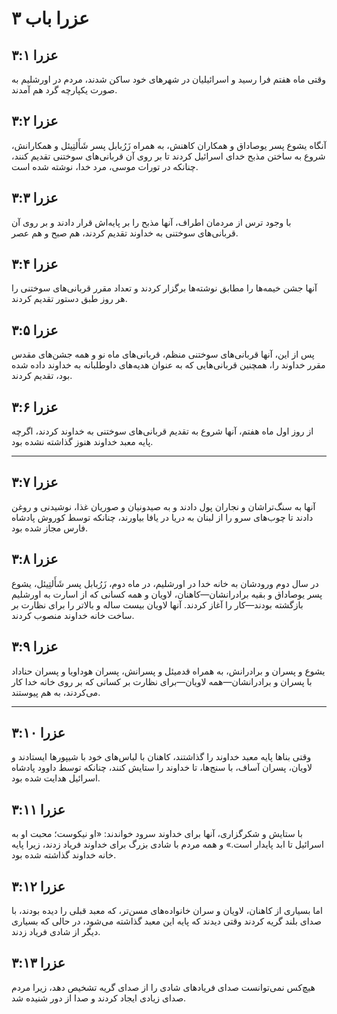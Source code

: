 # عزرا باب ۳

## عزرا ۳:۱

وقتی ماه هفتم فرا رسید و اسرائیلیان در شهرهای خود ساکن شدند، مردم در اورشلیم به صورت یکپارچه گرد هم آمدند.

## عزرا ۳:۲

آنگاه یشوع پسر یوصاداق و همکاران کاهنش، به همراه زَرُبابل پسر شَأَلتِیئل و همکارانش، شروع به ساختن مذبح خدای اسرائیل کردند تا بر روی آن قربانی‌های سوختنی تقدیم کنند، چنانکه در تورات موسی، مرد خدا، نوشته شده است.

## عزرا ۳:۳

با وجود ترس از مردمان اطراف، آنها مذبح را بر پایه‌اش قرار دادند و بر روی آن قربانی‌های سوختنی به خداوند تقدیم کردند، هم صبح و هم عصر.

## عزرا ۳:۴

آنها جشن خیمه‌ها را مطابق نوشته‌ها برگزار کردند و تعداد مقرر قربانی‌های سوختنی را هر روز طبق دستور تقدیم کردند.

## عزرا ۳:۵

پس از این، آنها قربانی‌های سوختنی منظم، قربانی‌های ماه نو و همه جشن‌های مقدس مقرر خداوند را، همچنین قربانی‌هایی که به عنوان هدیه‌های داوطلبانه به خداوند داده شده بود، تقدیم کردند.

## عزرا ۳:۶

از روز اول ماه هفتم، آنها شروع به تقدیم قربانی‌های سوختنی به خداوند کردند، اگرچه پایه معبد خداوند هنوز گذاشته نشده بود.

---

## عزرا ۳:۷

آنها به سنگ‌تراشان و نجاران پول دادند و به صیدونیان و صوریان غذا، نوشیدنی و روغن دادند تا چوب‌های سرو را از لبنان به دریا در یافا بیاورند، چنانکه توسط کوروش پادشاه فارس مجاز شده بود.

## عزرا ۳:۸

در سال دوم ورودشان به خانه خدا در اورشلیم، در ماه دوم، زَرُبابل پسر شَأَلتِیئل، یشوع پسر یوصاداق و بقیه برادرانشان—کاهنان، لاویان و همه کسانی که از اسارت به اورشلیم بازگشته بودند—کار را آغاز کردند. آنها لاویان بیست ساله و بالاتر را برای نظارت بر ساخت خانه خداوند منصوب کردند.

## عزرا ۳:۹

یشوع و پسران و برادرانش، به همراه قدمیئل و پسرانش، پسران هوداویا و پسران حناداد با پسران و برادرانشان—همه لاویان—برای نظارت بر کسانی که بر روی خانه خدا کار می‌کردند، به هم پیوستند.

---

## عزرا ۳:۱۰

وقتی بناها پایه معبد خداوند را گذاشتند، کاهنان با لباس‌های خود با شیپورها ایستادند و لاویان، پسران آساف، با سنج‌ها، تا خداوند را ستایش کنند، چنانکه توسط داوود پادشاه اسرائیل هدایت شده بود.

## عزرا ۳:۱۱

با ستایش و شکرگزاری، آنها برای خداوند سرود خواندند: «او نیکوست؛ محبت او به اسرائیل تا ابد پایدار است.» و همه مردم با شادی بزرگ برای خداوند فریاد زدند، زیرا پایه خانه خداوند گذاشته شده بود.

## عزرا ۳:۱۲

اما بسیاری از کاهنان، لاویان و سران خانواده‌های مسن‌تر، که معبد قبلی را دیده بودند، با صدای بلند گریه کردند وقتی دیدند که پایه این معبد گذاشته می‌شود، در حالی که بسیاری دیگر از شادی فریاد زدند.

## عزرا ۳:۱۳

هیچ‌کس نمی‌توانست صدای فریادهای شادی را از صدای گریه تشخیص دهد، زیرا مردم صدای زیادی ایجاد کردند و صدا از دور شنیده شد.

